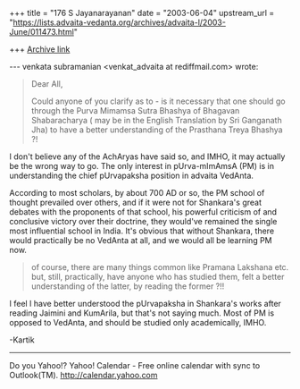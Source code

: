 +++
title = "176 S Jayanarayanan"
date = "2003-06-04"
upstream_url = "https://lists.advaita-vedanta.org/archives/advaita-l/2003-June/011473.html"

+++
[Archive link](https://lists.advaita-vedanta.org/archives/advaita-l/2003-June/011473.html)

--- venkata  subramanian
<venkat_advaita at rediffmail.com> wrote:
> 
> Dear All,
> 
> Could anyone of you clarify as to - is it necessary
> that one 
> should go through the Purva Mimamsa Sutra Bhashya of
> Bhagavan 
> Shabaracharya ( may be in the English Translation by
> Sri Ganganath 
> Jha) to have a better understanding of the Prasthana
> Treya Bhashya 
> ?!
> 

I don't believe any of the AchAryas have said so, and
IMHO, it may actually be the wrong way to go. The only
interest in pUrva-mImAmsA (PM) is in understanding the
chief pUrvapaksha position in advaita VedAnta. 

According to most scholars, by about 700 AD or so, the
PM school of thought prevailed over others, and if it
were not for Shankara's great debates with the
proponents of that school, his powerful criticism of
and conclusive victory over their doctrine, they
would've remained the single most influential school
in India. It's obvious that without Shankara, there
would practically be no VedAnta at all, and we would
all be learning PM now. 

>   of course, there are many things common like
> Pramana Lakshana 
> etc.  but, still, practically, have anyone who has
> studied them, 
> felt a better understanding of the latter, by
> reading the former 
> ?!!
> 

I feel I have better understood the pUrvapaksha in
Shankara's works after reading Jaimini and KumArila,
but that's not saying much. Most of PM is opposed to
VedAnta, and should be studied only academically,
IMHO.

-Kartik

__________________________________
Do you Yahoo!?
Yahoo! Calendar - Free online calendar with sync to Outlook(TM).
http://calendar.yahoo.com

